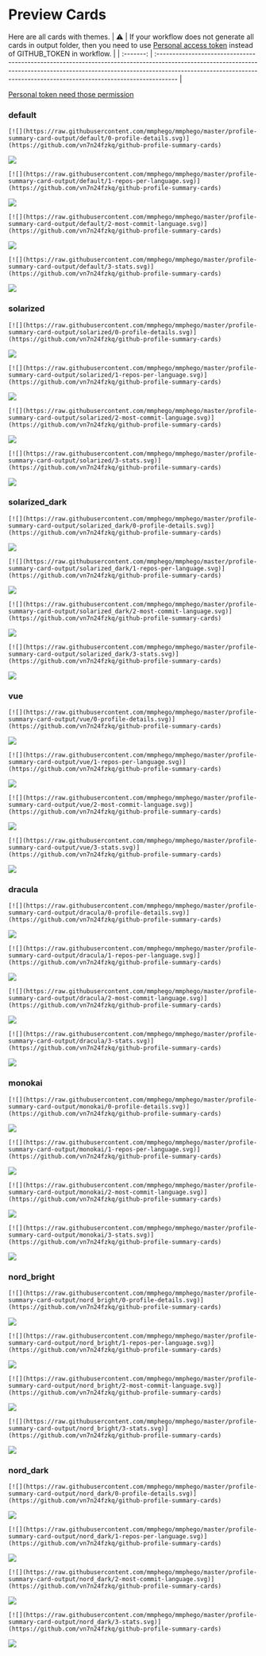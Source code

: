 
# Preview Cards

Here are all cards with themes.
| :warning: | If your workflow does not generate all cards in output folder, then you need to use [Personal access token](https://docs.github.com/en/actions/configuring-and-managing-workflows/creating-and-storing-encrypted-secrets) instead of GITHUB_TOKEN in workflow. |
| :-------: | :------------------------------------------------------------------------------------------------------------------------------------------------------------------------------------------------------------------------------------------------ |

[Personal token need those permission](https://github.com/vn7n24fzkq/github-profile-summary-cards/wiki/Personal-access-token-permissions)


### default


```
[![](https://raw.githubusercontent.com/mmphego/mmphego/master/profile-summary-card-output/default/0-profile-details.svg)](https://github.com/vn7n24fzkq/github-profile-summary-cards)
```
![](https://raw.githubusercontent.com/mmphego/mmphego/master/profile-summary-card-output/default/0-profile-details.svg)


```
[![](https://raw.githubusercontent.com/mmphego/mmphego/master/profile-summary-card-output/default/1-repos-per-language.svg)](https://github.com/vn7n24fzkq/github-profile-summary-cards)
```
![](https://raw.githubusercontent.com/mmphego/mmphego/master/profile-summary-card-output/default/1-repos-per-language.svg)


```
[![](https://raw.githubusercontent.com/mmphego/mmphego/master/profile-summary-card-output/default/2-most-commit-language.svg)](https://github.com/vn7n24fzkq/github-profile-summary-cards)
```
![](https://raw.githubusercontent.com/mmphego/mmphego/master/profile-summary-card-output/default/2-most-commit-language.svg)


```
[![](https://raw.githubusercontent.com/mmphego/mmphego/master/profile-summary-card-output/default/3-stats.svg)](https://github.com/vn7n24fzkq/github-profile-summary-cards)
```
![](https://raw.githubusercontent.com/mmphego/mmphego/master/profile-summary-card-output/default/3-stats.svg)


### solarized


```
[![](https://raw.githubusercontent.com/mmphego/mmphego/master/profile-summary-card-output/solarized/0-profile-details.svg)](https://github.com/vn7n24fzkq/github-profile-summary-cards)
```
![](https://raw.githubusercontent.com/mmphego/mmphego/master/profile-summary-card-output/solarized/0-profile-details.svg)


```
[![](https://raw.githubusercontent.com/mmphego/mmphego/master/profile-summary-card-output/solarized/1-repos-per-language.svg)](https://github.com/vn7n24fzkq/github-profile-summary-cards)
```
![](https://raw.githubusercontent.com/mmphego/mmphego/master/profile-summary-card-output/solarized/1-repos-per-language.svg)


```
[![](https://raw.githubusercontent.com/mmphego/mmphego/master/profile-summary-card-output/solarized/2-most-commit-language.svg)](https://github.com/vn7n24fzkq/github-profile-summary-cards)
```
![](https://raw.githubusercontent.com/mmphego/mmphego/master/profile-summary-card-output/solarized/2-most-commit-language.svg)


```
[![](https://raw.githubusercontent.com/mmphego/mmphego/master/profile-summary-card-output/solarized/3-stats.svg)](https://github.com/vn7n24fzkq/github-profile-summary-cards)
```
![](https://raw.githubusercontent.com/mmphego/mmphego/master/profile-summary-card-output/solarized/3-stats.svg)


### solarized_dark


```
[![](https://raw.githubusercontent.com/mmphego/mmphego/master/profile-summary-card-output/solarized_dark/0-profile-details.svg)](https://github.com/vn7n24fzkq/github-profile-summary-cards)
```
![](https://raw.githubusercontent.com/mmphego/mmphego/master/profile-summary-card-output/solarized_dark/0-profile-details.svg)


```
[![](https://raw.githubusercontent.com/mmphego/mmphego/master/profile-summary-card-output/solarized_dark/1-repos-per-language.svg)](https://github.com/vn7n24fzkq/github-profile-summary-cards)
```
![](https://raw.githubusercontent.com/mmphego/mmphego/master/profile-summary-card-output/solarized_dark/1-repos-per-language.svg)


```
[![](https://raw.githubusercontent.com/mmphego/mmphego/master/profile-summary-card-output/solarized_dark/2-most-commit-language.svg)](https://github.com/vn7n24fzkq/github-profile-summary-cards)
```
![](https://raw.githubusercontent.com/mmphego/mmphego/master/profile-summary-card-output/solarized_dark/2-most-commit-language.svg)


```
[![](https://raw.githubusercontent.com/mmphego/mmphego/master/profile-summary-card-output/solarized_dark/3-stats.svg)](https://github.com/vn7n24fzkq/github-profile-summary-cards)
```
![](https://raw.githubusercontent.com/mmphego/mmphego/master/profile-summary-card-output/solarized_dark/3-stats.svg)


### vue


```
[![](https://raw.githubusercontent.com/mmphego/mmphego/master/profile-summary-card-output/vue/0-profile-details.svg)](https://github.com/vn7n24fzkq/github-profile-summary-cards)
```
![](https://raw.githubusercontent.com/mmphego/mmphego/master/profile-summary-card-output/vue/0-profile-details.svg)


```
[![](https://raw.githubusercontent.com/mmphego/mmphego/master/profile-summary-card-output/vue/1-repos-per-language.svg)](https://github.com/vn7n24fzkq/github-profile-summary-cards)
```
![](https://raw.githubusercontent.com/mmphego/mmphego/master/profile-summary-card-output/vue/1-repos-per-language.svg)


```
[![](https://raw.githubusercontent.com/mmphego/mmphego/master/profile-summary-card-output/vue/2-most-commit-language.svg)](https://github.com/vn7n24fzkq/github-profile-summary-cards)
```
![](https://raw.githubusercontent.com/mmphego/mmphego/master/profile-summary-card-output/vue/2-most-commit-language.svg)


```
[![](https://raw.githubusercontent.com/mmphego/mmphego/master/profile-summary-card-output/vue/3-stats.svg)](https://github.com/vn7n24fzkq/github-profile-summary-cards)
```
![](https://raw.githubusercontent.com/mmphego/mmphego/master/profile-summary-card-output/vue/3-stats.svg)


### dracula


```
[![](https://raw.githubusercontent.com/mmphego/mmphego/master/profile-summary-card-output/dracula/0-profile-details.svg)](https://github.com/vn7n24fzkq/github-profile-summary-cards)
```
![](https://raw.githubusercontent.com/mmphego/mmphego/master/profile-summary-card-output/dracula/0-profile-details.svg)


```
[![](https://raw.githubusercontent.com/mmphego/mmphego/master/profile-summary-card-output/dracula/1-repos-per-language.svg)](https://github.com/vn7n24fzkq/github-profile-summary-cards)
```
![](https://raw.githubusercontent.com/mmphego/mmphego/master/profile-summary-card-output/dracula/1-repos-per-language.svg)


```
[![](https://raw.githubusercontent.com/mmphego/mmphego/master/profile-summary-card-output/dracula/2-most-commit-language.svg)](https://github.com/vn7n24fzkq/github-profile-summary-cards)
```
![](https://raw.githubusercontent.com/mmphego/mmphego/master/profile-summary-card-output/dracula/2-most-commit-language.svg)


```
[![](https://raw.githubusercontent.com/mmphego/mmphego/master/profile-summary-card-output/dracula/3-stats.svg)](https://github.com/vn7n24fzkq/github-profile-summary-cards)
```
![](https://raw.githubusercontent.com/mmphego/mmphego/master/profile-summary-card-output/dracula/3-stats.svg)


### monokai


```
[![](https://raw.githubusercontent.com/mmphego/mmphego/master/profile-summary-card-output/monokai/0-profile-details.svg)](https://github.com/vn7n24fzkq/github-profile-summary-cards)
```
![](https://raw.githubusercontent.com/mmphego/mmphego/master/profile-summary-card-output/monokai/0-profile-details.svg)


```
[![](https://raw.githubusercontent.com/mmphego/mmphego/master/profile-summary-card-output/monokai/1-repos-per-language.svg)](https://github.com/vn7n24fzkq/github-profile-summary-cards)
```
![](https://raw.githubusercontent.com/mmphego/mmphego/master/profile-summary-card-output/monokai/1-repos-per-language.svg)


```
[![](https://raw.githubusercontent.com/mmphego/mmphego/master/profile-summary-card-output/monokai/2-most-commit-language.svg)](https://github.com/vn7n24fzkq/github-profile-summary-cards)
```
![](https://raw.githubusercontent.com/mmphego/mmphego/master/profile-summary-card-output/monokai/2-most-commit-language.svg)


```
[![](https://raw.githubusercontent.com/mmphego/mmphego/master/profile-summary-card-output/monokai/3-stats.svg)](https://github.com/vn7n24fzkq/github-profile-summary-cards)
```
![](https://raw.githubusercontent.com/mmphego/mmphego/master/profile-summary-card-output/monokai/3-stats.svg)


### nord_bright


```
[![](https://raw.githubusercontent.com/mmphego/mmphego/master/profile-summary-card-output/nord_bright/0-profile-details.svg)](https://github.com/vn7n24fzkq/github-profile-summary-cards)
```
![](https://raw.githubusercontent.com/mmphego/mmphego/master/profile-summary-card-output/nord_bright/0-profile-details.svg)


```
[![](https://raw.githubusercontent.com/mmphego/mmphego/master/profile-summary-card-output/nord_bright/1-repos-per-language.svg)](https://github.com/vn7n24fzkq/github-profile-summary-cards)
```
![](https://raw.githubusercontent.com/mmphego/mmphego/master/profile-summary-card-output/nord_bright/1-repos-per-language.svg)


```
[![](https://raw.githubusercontent.com/mmphego/mmphego/master/profile-summary-card-output/nord_bright/2-most-commit-language.svg)](https://github.com/vn7n24fzkq/github-profile-summary-cards)
```
![](https://raw.githubusercontent.com/mmphego/mmphego/master/profile-summary-card-output/nord_bright/2-most-commit-language.svg)


```
[![](https://raw.githubusercontent.com/mmphego/mmphego/master/profile-summary-card-output/nord_bright/3-stats.svg)](https://github.com/vn7n24fzkq/github-profile-summary-cards)
```
![](https://raw.githubusercontent.com/mmphego/mmphego/master/profile-summary-card-output/nord_bright/3-stats.svg)


### nord_dark


```
[![](https://raw.githubusercontent.com/mmphego/mmphego/master/profile-summary-card-output/nord_dark/0-profile-details.svg)](https://github.com/vn7n24fzkq/github-profile-summary-cards)
```
![](https://raw.githubusercontent.com/mmphego/mmphego/master/profile-summary-card-output/nord_dark/0-profile-details.svg)


```
[![](https://raw.githubusercontent.com/mmphego/mmphego/master/profile-summary-card-output/nord_dark/1-repos-per-language.svg)](https://github.com/vn7n24fzkq/github-profile-summary-cards)
```
![](https://raw.githubusercontent.com/mmphego/mmphego/master/profile-summary-card-output/nord_dark/1-repos-per-language.svg)


```
[![](https://raw.githubusercontent.com/mmphego/mmphego/master/profile-summary-card-output/nord_dark/2-most-commit-language.svg)](https://github.com/vn7n24fzkq/github-profile-summary-cards)
```
![](https://raw.githubusercontent.com/mmphego/mmphego/master/profile-summary-card-output/nord_dark/2-most-commit-language.svg)


```
[![](https://raw.githubusercontent.com/mmphego/mmphego/master/profile-summary-card-output/nord_dark/3-stats.svg)](https://github.com/vn7n24fzkq/github-profile-summary-cards)
```
![](https://raw.githubusercontent.com/mmphego/mmphego/master/profile-summary-card-output/nord_dark/3-stats.svg)

